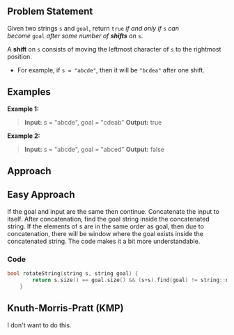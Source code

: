 ## Problem Statement
Given two strings `s` and `goal`, return `true` _if and only if_ `s` _can become_ `goal` _after some number of **shifts** on_ `s`.

A **shift** on `s` consists of moving the leftmost character of `s` to the rightmost position.

- For example, if `s = "abcde"`, then it will be `"bcdea"` after one shift.

## Examples

**Example 1:**
>**Input:** s = "abcde", goal = "cdeab"
>**Output:** true

**Example 2:**

>**Input:** s = "abcde", goal = "abced"
>**Output:** false

## Approach
## Easy Approach
If the goal and input are the same then continue. Concatenate the input to itself. After concatenation, find the goal string inside the concatenated string. If the elements of s are in the same order as goal, then due to concatenation, there will be window where the goal exists inside the concatenated string. The code makes it a bit more understandable.

### Code
```cpp
bool rotateString(string s, string goal) {
        return s.size() == goal.size() && (s+s).find(goal) != string::npos;
    }
```
## Knuth-Morris-Pratt (KMP)
I don't want to do this.
